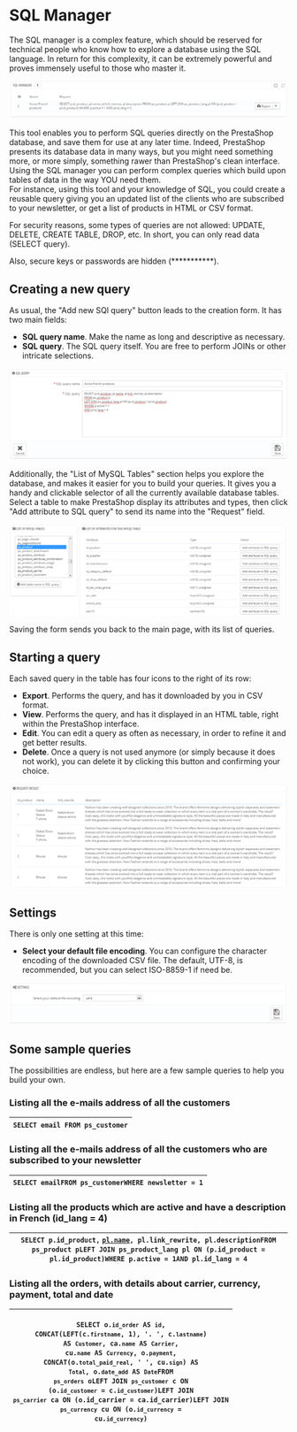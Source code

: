 # SQL Manager

The SQL manager is a complex feature, which should be reserved for technical people who know how to explore a database using the SQL language. In return for this complexity, it can be extremely powerful and proves immensely useful to those who master it.

![](<../../../../.gitbook/assets/23789878 (4) (4) (4).png>)

This tool enables you to perform SQL queries directly on the PrestaShop database, and save them for use at any later time. Indeed, PrestaShop presents its database data in many ways, but you might need something more, or more simply, something rawer than PrestaShop's clean interface. Using the SQL manager you can perform complex queries which build upon tables of data in the way YOU need them.\
For instance, using this tool and your knowledge of SQL, you could create a reusable query giving you an updated list of the clients who are subscribed to your newsletter, or get a list of products in HTML or CSV format.

For security reasons, some types of queries are not allowed: UPDATE, DELETE, CREATE TABLE, DROP, etc. In short, you can only read data (SELECT query).

Also, secure keys or passwords are hidden (\*\*\*\*\*\*\*\*\*\*\*).

## Creating a new query <a href="#sqlmanager-creatinganewquery" id="sqlmanager-creatinganewquery"></a>

As usual, the "Add new SQl query" button leads to the creation form. It has two main fields:

* **SQL query name**. Make the name as long and descriptive as necessary.
* **SQL query**. The SQL query itself. You are free to perform JOINs or other intricate selections.

![](<../../../../.gitbook/assets/30965765 (1) (3).png>)

Additionally, the "List of MySQL Tables" section helps you explore the database, and makes it easier for you to build your queries. It gives you a handy and clickable selector of all the currently available database tables. Select a table to make PrestaShop display its attributes and types, then click "Add attribute to SQL query" to send its name into the "Request" field.

![](<../../../../.gitbook/assets/30965766 (2) (2).png>)

Saving the form sends you back to the main page, with its list of queries.

## Starting a query <a href="#sqlmanager-startingaquery" id="sqlmanager-startingaquery"></a>

Each saved query in the table has four icons to the right of its row:

* **Export**. Performs the query, and has it downloaded by you in CSV format.
* **View**. Performs the query, and has it displayed in an HTML table, right within the PrestaShop interface.
* **Edit**. You can edit a query as often as necessary, in order to refine it and get better results.
* **Delete**. Once a query is not used anymore (or simply because it does not work), you can delete it by clicking this button and confirming your choice.

![](<../../../../.gitbook/assets/23789883 (2) (1).png>)

## Settings <a href="#sqlmanager-settings" id="sqlmanager-settings"></a>

There is only one setting at this time:

* **Select your default file encoding**. You can configure the character encoding of the downloaded CSV file. The default, UTF-8, is recommended, but you can select ISO-8859-1 if need be.

![](<../../../../.gitbook/assets/23789886 (4) (2).png>)

## Some sample queries <a href="#sqlmanager-somesamplequeries" id="sqlmanager-somesamplequeries"></a>

The possibilities are endless, but here are a few sample queries to help you build your own.

### Listing all the e-mails address of all the customers <a href="#sqlmanager-listingallthee-mailsaddressofallthecustomers" id="sqlmanager-listingallthee-mailsaddressofallthecustomers"></a>

| `SELECT email FROM ps_customer` |
| ------------------------------- |

### Listing all the e-mails address of all the customers who are subscribed to your newsletter <a href="#sqlmanager-listingallthee-mailsaddressofallthecustomerswhoaresubscribedtoyournewsletter" id="sqlmanager-listingallthee-mailsaddressofallthecustomerswhoaresubscribedtoyournewsletter"></a>

| `SELECT emailFROM ps_customerWHERE newsletter = 1` |
| -------------------------------------------------- |

### Listing all the products which are active and have a description in French (id\_lang = 4) <a href="#sqlmanager-listingalltheproductswhichareactiveandhaveadescriptioninfrench-id_lang-4" id="sqlmanager-listingalltheproductswhichareactiveandhaveadescriptioninfrench-id_lang-4"></a>

| `SELECT p.id_product,` [`pl.name`](http://pl.name)`, pl.link_rewrite, pl.descriptionFROM ps_product pLEFT JOIN ps_product_lang pl ON (p.id_product = pl.id_product)WHERE p.active = 1AND pl.id_lang = 4` |
| -------------------------------------------------------------------------------------------------------------------------------------------------------------------------------------------------------- |

### Listing all the orders, with details about carrier, currency, payment, total and date <a href="#sqlmanager-listingalltheorders-withdetailsaboutcarrier-currency-payment-totalanddate" id="sqlmanager-listingalltheorders-withdetailsaboutcarrier-currency-payment-totalanddate"></a>

| <p><code>SELECT o.`id_order` AS `id`,    CONCAT(LEFT(c.`firstname`, 1), '. ', c.`lastname`) AS `Customer`,    ca.`name` AS `Carrier`,    cu.`name` AS `Currency`,    o.`payment`, CONCAT(o.`total_paid_real`, ' ', cu.`sign`) AS `Total`,    o.`date_add` AS `Date`FROM `ps_orders` oLEFT JOIN `ps_customer` c ON (o.`id_customer` = c.`id_customer`)LEFT JOIN `ps_carrier` ca ON (o.id_carrier = ca.id_carrier)LEFT JOIN `ps_currency` cu ON (o.`id_currency` = cu.`id_currency`)</code><br><code></code></p> |
| -------------------------------------------------------------------------------------------------------------------------------------------------------------------------------------------------------------------------------------------------------------------------------------------------------------------------------------------------------------------------------------------------------------------------------------------------------------------------------------------------------------- |

